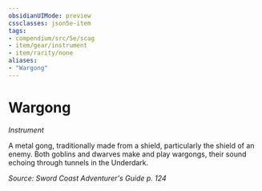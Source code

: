 ```yaml
---
obsidianUIMode: preview
cssclasses: json5e-item
tags:
- compendium/src/5e/scag
- item/gear/instrument
- item/rarity/none
aliases: 
- "Wargong"
---
```

# Wargong
*Instrument*  



A metal gong, traditionally made from a shield, particularly the shield of an enemy. Both goblins and dwarves make and play wargongs, their sound echoing through tunnels in the Underdark.

*Source: Sword Coast Adventurer's Guide p. 124*